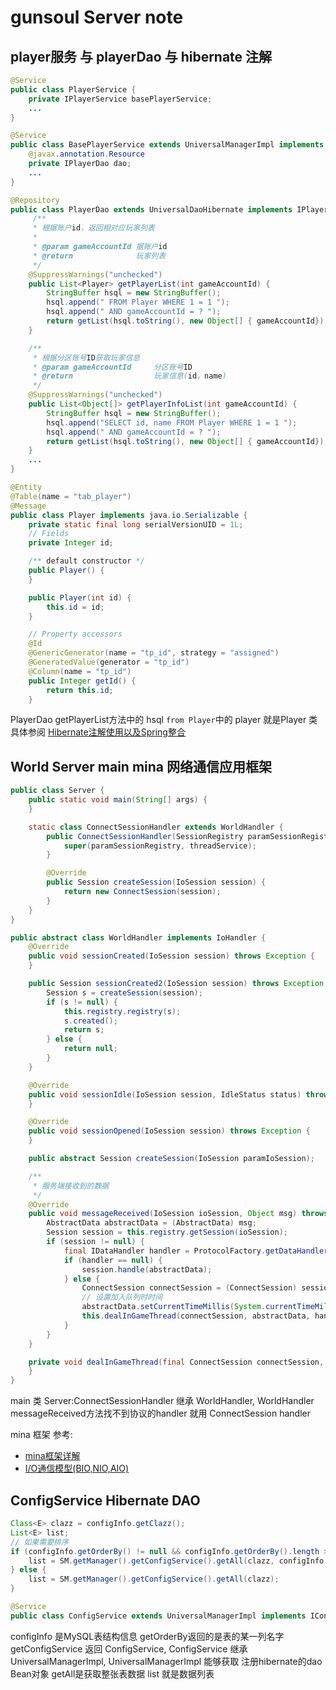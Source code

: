 # gunsoul Server note

## player服务 与 playerDao 与 hibernate 注解

```java
@Service
public class PlayerService {
    private IPlayerService basePlayerService;
    ...
}

@Service
public class BasePlayerService extends UniversalManagerImpl implements IPlayerService {
    @javax.annotation.Resource
    private IPlayerDao dao;
    ...
}

@Repository
public class PlayerDao extends UniversalDaoHibernate implements IPlayerDao {
     /**
     * 根据账户id，返回相对应玩家列表
     *
     * @param gameAccountId 据账户id
     * @return              玩家列表
     */
    @SuppressWarnings("unchecked")
    public List<Player> getPlayerList(int gameAccountId) {
        StringBuffer hsql = new StringBuffer();
        hsql.append(" FROM Player WHERE 1 = 1 ");
        hsql.append(" AND gameAccountId = ? ");
        return getList(hsql.toString(), new Object[] { gameAccountId});
    }

    /**
     * 根据分区账号ID获取玩家信息
     * @param gameAccountId     分区账号ID
     * @return                  玩家信息(id，name)
     */
    @SuppressWarnings("unchecked")
    public List<Object[]> getPlayerInfoList(int gameAccountId) {
        StringBuffer hsql = new StringBuffer();
        hsql.append("SELECT id, name FROM Player WHERE 1 = 1 ");
        hsql.append(" AND gameAccountId = ? ");
        return getList(hsql.toString(), new Object[] { gameAccountId});
    }
    ...
}

@Entity
@Table(name = "tab_player")
@Message
public class Player implements java.io.Serializable {
    private static final long serialVersionUID = 1L;
    // Fields
    private Integer id;

    /** default constructor */
    public Player() {
    }

    public Player(int id) {
        this.id = id;
    }

    // Property accessors
    @Id
    @GenericGenerator(name = "tp_id", strategy = "assigned")
    @GeneratedValue(generator = "tp_id")
    @Column(name = "tp_id")
    public Integer getId() {
        return this.id;
    }
```

PlayerDao getPlayerList方法中的 hsql `from Player`中的 player 就是Player 类 具体参阅 [Hibernate注解使用以及Spring整合](https://www.cnblogs.com/younggun/archive/2013/05/19/3086659.html)

## World Server main mina 网络通信应用框架

```java
public class Server {
    public static void main(String[] args) {
    }

    static class ConnectSessionHandler extends WorldHandler {
        public ConnectSessionHandler(SessionRegistry paramSessionRegistry, ThreadService threadService) {
            super(paramSessionRegistry, threadService);
        }

        @Override
        public Session createSession(IoSession session) {
            return new ConnectSession(session);
        }
    }
}

public abstract class WorldHandler implements IoHandler {
    @Override
    public void sessionCreated(IoSession session) throws Exception {
    }

    public Session sessionCreated2(IoSession session) throws Exception {
        Session s = createSession(session);
        if (s != null) {
            this.registry.registry(s);
            s.created();
            return s;
        } else {
            return null;
        }
    }

    @Override
    public void sessionIdle(IoSession session, IdleStatus status) throws Exception {
    }

    @Override
    public void sessionOpened(IoSession session) throws Exception {
    }

    public abstract Session createSession(IoSession paramIoSession);

    /**
     * 服务端接收到的数据
     */
    @Override
    public void messageReceived(IoSession ioSession, Object msg) throws Exception {
        AbstractData abstractData = (AbstractData) msg;
        Session session = this.registry.getSession(ioSession);
        if (session != null) {
            final IDataHandler handler = ProtocolFactory.getDataHandler(abstractData);
            if (handler == null) {
                session.handle(abstractData);
            } else {
                ConnectSession connectSession = (ConnectSession) session;
                // 设置加入队列时时间
                abstractData.setCurrentTimeMillis(System.currentTimeMillis());
                this.dealInGameThread(connectSession, abstractData, handler);
            }
        }
    }

    private void dealInGameThread(final ConnectSession connectSession, final AbstractData abstractData, final IDataHandler handler) {
    }
}
```

main 类 Server:ConnectSessionHandler 继承 WorldHandler, WorldHandler messageReceived方法找不到协议的handler 就用 ConnectSession handler

mina 框架 参考:

- [mina框架详解](https://www.cnblogs.com/duanxz/p/5143227.html)
- [I/O通信模型(BIO,NIO,AIO)](https://www.cnblogs.com/duanxz/p/5143234.html)

## ConfigService Hibernate DAO

```java
Class<E> clazz = configInfo.getClazz();
List<E> list;
// 如果需要排序
if (configInfo.getOrderBy() != null && configInfo.getOrderBy().length > 0) {
    list = SM.getManager().getConfigService().getAll(clazz, configInfo.getOrderBy());
} else {
    list = SM.getManager().getConfigService().getAll(clazz);
}

@Service
public class ConfigService extends UniversalManagerImpl implements IConfigService {}
```

configInfo 是MySQL表结构信息 getOrderBy返回的是表的某一列名字 
getConfigService 返回 ConfigService, ConfigService 继承 UniversalManagerImpl, UniversalManagerImpl 能够获取 注册hibernate的dao Bean对象
getAll是获取整张表数据 list 就是数据列表